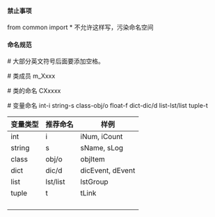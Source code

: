 #### 禁止事项
from common import * 不允许这样写，污染命名空间

#### 命名规范

\# 大部分英文符号后面要添加空格。

\# 类成员 m_Xxxx

\# 类的命名 CXxxxx

\# 变量命名 int-i string-s class-obj/o float-f dict-dic/d list-lst/list tuple-t

| 变量类型 | 推荐命名 | 样例         |
| -------- | -------- | ------------ |
| int      | i        | iNum, iCount |
| string   | s        | sName, sLog  |
| class    | obj/o    | objItem      |
|dict|dic/d|dicEvent, dEvent|
|list|lst/list|lstGroup|
|tuple|t|tLink|
||||
||||
||||
||||
